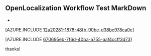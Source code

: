 ## OpenLocalization Workflow Test MarkDown
* 

[AZURE.INCLUDE [12a20281-1878-48fb-90be-d38be978ca0c](calleeMd1.md)]



[AZURE.INCLUDE [670695eb-7f6d-40ba-a755-aaf4ccff3d73](calleeMd2.md)]

 
thanks!